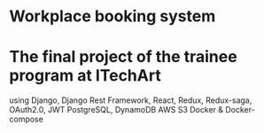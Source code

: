 # Workplace booking system

# The final project of the trainee program at ITechArt

using Django, Django Rest Framework, React, Redux, Redux-saga, OAuth2.0, JWT
PostgreSQL, DynamoDB
AWS S3
Docker & Docker-compose
